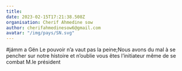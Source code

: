 ```yaml
---
title: 
date: 2023-02-15T17:21:38.508Z
organisation: Cherif Ahmedine sow
author: cherifahmedinesow6@gmail.com
avatar: "/img/pays/SN.svg"
---
```


#jámm a Gën
Le pouvoir n’a vaut pas la peine;Nous avons du mal à se pencher sur notre histoire et n’oublie vous êtes l’initiateur même de se combat M.le président 